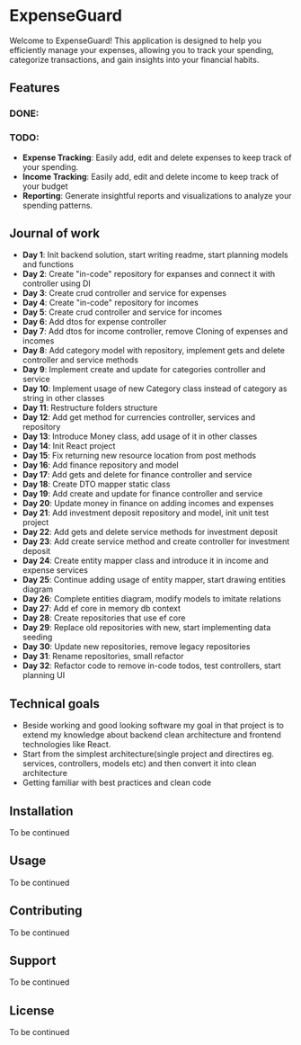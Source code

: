 # ExpenseGuard

Welcome to ExpenseGuard! This application is designed to help you efficiently manage your expenses, allowing you to track your spending, categorize transactions, and gain insights into your financial habits.

## Features

### DONE:

### TODO:

- **Expense Tracking**: Easily add, edit and delete expenses to keep track of your spending.
- **Income Tracking**: Easily add, edit and delete income to keep track of your budget
- **Reporting**: Generate insightful reports and visualizations to analyze your spending patterns.

## Journal of work

- **Day 1**: Init backend solution, start writing readme, start planning models and functions
- **Day 2**: Create "in-code" repository for expanses and connect it with controller using DI
- **Day 3**: Create crud controller and service for expenses
- **Day 4**: Create "in-code" repository for incomes
- **Day 5**: Create crud controller and service for incomes
- **Day 6**: Add dtos for expense controller
- **Day 7**: Add dtos for income controller, remove Cloning of expenses and incomes
- **Day 8**: Add category model with repository, implement gets and delete controller and service methods
- **Day 9**: Implement create and update for categories controller and service
- **Day 10**: Implement usage of new Category class instead of category as string in other classes
- **Day 11**: Restructure folders structure
- **Day 12**: Add get method for currencies controller, services and repository
- **Day 13**: Introduce Money class, add usage of it in other classes
- **Day 14**: Init React project
- **Day 15**: Fix returning new resource location from post methods
- **Day 16**: Add finance repository and model
- **Day 17**: Add gets and delete for finance controller and service
- **Day 18**: Create DTO mapper static class
- **Day 19**: Add create and update for finance controller and service
- **Day 20**: Update money in finance on adding incomes and expenses
- **Day 21**: Add investment deposit repository and model, init unit test project
- **Day 22**: Add gets and delete service methods for investment deposit
- **Day 23**: Add create service method and create controller for investment deposit
- **Day 24**: Create entity mapper class and introduce it in income and expense services
- **Day 25**: Continue adding usage of entity mapper, start drawing entities diagram
- **Day 26**: Complete entities diagram, modify models to imitate relations
- **Day 27**: Add ef core in memory db context
- **Day 28**: Create repositories that use ef core
- **Day 29**: Replace old repositories with new, start implementing data seeding
- **Day 30**: Update new repositories, remove legacy repositories
- **Day 31**: Rename repositories, small refactor
- **Day 32**: Refactor code to remove in-code todos, test controllers, start planning UI

## Technical goals

- Beside working and good looking software my goal in that project is to extend my knowledge about backend clean architecture and frontend technologies like React.
- Start from the simplest architecture(single project and directires eg. services, controllers, models etc) and then convert it into clean architecture
- Getting familiar with best practices and clean code

## Installation

To be continued

## Usage

To be continued

## Contributing

To be continued

## Support

To be continued

## License

To be continued
